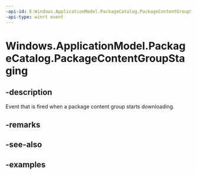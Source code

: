 ```yaml
---
-api-id: E:Windows.ApplicationModel.PackageCatalog.PackageContentGroupStaging
-api-type: winrt event
---
```


<!-- Event syntax.
public event TypedEventHandler PackageContentGroupStaging<PackageCatalog, PackageContentGroupStagingEventArgs>
-->

# Windows.ApplicationModel.PackageCatalog.PackageContentGroupStaging

## -description
Event that is fired when a package content group starts downloading.

## -remarks

## -see-also

## -examples
